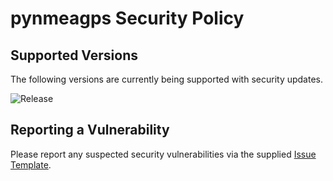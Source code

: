 # pynmeagps Security Policy

## Supported Versions

The following versions are currently being supported with security updates.

![Release](https://img.shields.io/github/v/release/semuconsulting/pynmeagps)

## Reporting a Vulnerability

Please report any suspected security vulnerabilities via the supplied
[Issue Template](https://github.com/semuconsulting/pynmeagps/blob/master/.github/ISSUE_TEMPLATE/bug_report.md).
